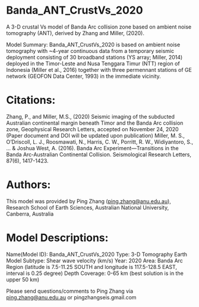# Banda_ANT_CrustVs_2020
A 3-D crustal Vs model of Banda Arc collision zone based on ambient noise tomography (ANT), derived by Zhang and Miller, (2020).

Model Summary: Banda_ANT_CrustVs_2020 is based on ambient noise tomography with ~4-year continuous data from a temporary seismic deployment consisting of 30 broadband stations (YS array; Miller, 2014) deployed in the Timor-Leste and Nusa Tenggara Timur (NTT) region of Indonesia (Miller et al., 2016) together with three permennant stations of GE network (GEOFON Data Center, 1993) in the immediate vicinity. 

# Citations: 
Zhang, P., and Miller, M.S., (2020) Seismic imaging of the subducted Australian continental margin beneath Timor and the Banda Arc collision zone, Geophysical Research Letters, accepted on November 24, 2020 (Paper document and DOI will be updated upon publication)
Miller, M. S., O’Driscoll, L. J., Roosmawati, N., Harris, C. W., Porritt, R. W., Widiyantoro, S., ... & Joshua West, A. (2016). Banda Arc Experiment—Transitions in the Banda Arc‐Australian Continental Collision. Seismological Research Letters, 87(6), 1417-1423.

# Authors:
This model was provided by Ping Zhang (ping.zhang@anu.edu.au), Research School of Earth Sciences, Australian National University, Canberra, Australia

# Model Descriptions:
Name(Model ID): Banda_ANT_CrustVs_2020
Type: 3-D Tomography Earth Model
Subtype: Shear wave velocity (km/s)
Year: 2020
Area: Banda Arc Region (latitude is 7.5-11.25 SOUTH and longitude is 117.5-128.5 EAST, interval is 0.25 degree)
Depth Coverage: 0-65 km (best solution is in the upper 50 km)


Please send questions/comments to Ping Zhang via ping.zhang@anu.edu.au or pingzhangseis.gmail.com
